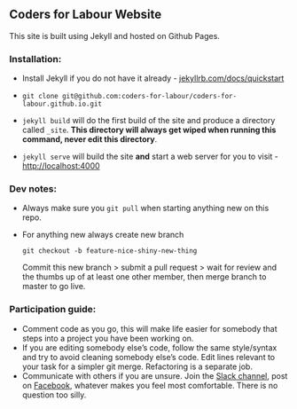 ## Coders for Labour Website

This site is built using Jekyll and hosted on Github Pages.

### Installation:

- Install Jekyll if you do not have it already - [jekyllrb.com/docs/quickstart](https://jekyllrb.com/docs/quickstart/)

- `git clone git@github.com:coders-for-labour/coders-for-labour.github.io.git`
- `jekyll build` will do the first build of the site and produce a directory called `_site`. __This directory will always get wiped when running this command, never edit this directory__.
- `jekyll serve` will build the site __and__ start a web server for you to visit - [http://localhost:4000](http://localhost:4000)

### Dev notes:

- Always make sure you `git pull` when starting anything new on this repo.
- For anything new always create new branch
  
    `git checkout -b feature-nice-shiny-new-thing`
    
    Commit this new branch > submit a pull request > wait for review and the thumbs up of at least one other member, then merge branch to master to go live.

### Participation guide:

- Comment code as you go, this will make life easier for somebody that steps into a project you have been working on.
- If you are editing somebody else’s code, follow the same style/syntax and try to avoid cleaning somebody else’s code. Edit lines relevant to your task for a simpler git merge. Refactoring is a separate job.
- Communicate with others if you are unsure. Join the [Slack channel](https://codersforcorbyn.slack.com/), post on [Facebook](https://www.facebook.com/groups/codersforcorbyn/), whatever makes you feel most comfortable. There is no question too silly.